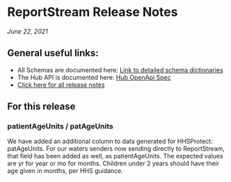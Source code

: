 #  ReportStream Release Notes

*June 22, 2021*

## General useful links:

- All Schemas are documented here:  [Link to detailed schema dictionaries](../schema_documentation)
- The Hub API is documented here: [Hub OpenApi Spec](../openapi.yml)
- [Click here for all release notes](../releases)

## For this release

### patientAgeUnits / patAgeUnits

We have added an additional column to data generated for HHSProtect:  patAgeUnits.   For our waters senders now sending directly to ReportStream, that field has been added as well, as patientAgeUnits.  The expected values are yr for year or mo for months.   Children under 2 years should have their age given in months, per HHS guidance.

